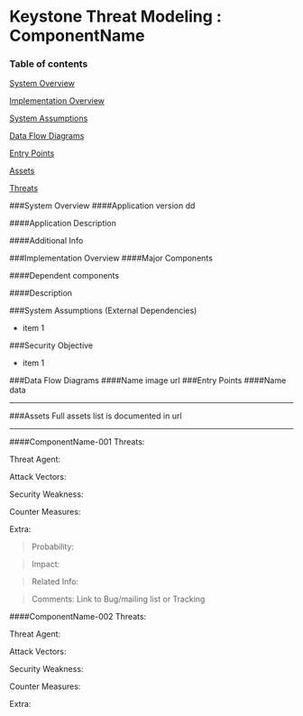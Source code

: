 
Keystone Threat Modeling : ComponentName
=========================================
### Table of contents

[System Overview](#system)

[Implementation Overview](#implementation)

[System Assumptions](#assumption)

[Data Flow Diagrams](#dfd)

[Entry Points](#entry)

[Assets](#asset)

[Threats](#threats)


<a name="system"/>
###System Overview
####Application version
   dd
   
####Application Description
   

####Additional Info
  

<a name="implementation"/>
###Implementation Overview
####Major Components
   

####Dependent components
  

####Description



<a name="assumption"/>
###System Assumptions (External Dependencies)

 - item 1

###Security Objective

 - item 1


<a name="dfd"/>
###Data Flow Diagrams 
####Name 
image url
 


<a name="entry"/>
###Entry Points
####Name
  data



----------
<a name="asset"/>
###Assets
Full assets list is documented in url



----------
####ComponentName-001
Threats:
> 

Threat Agent:
> 

Attack Vectors:
> 

Security Weakness:
> 

Counter Measures:
> 

Extra:
>  Probability:

>   Impact:

>   Related Info:

>   Comments:
     Link to Bug/mailing list or Tracking 

####ComponentName-002
Threats:
> 

Threat Agent:
> 

Attack Vectors:
> 

Security Weakness:
> 

Counter Measures:
> 

Extra:
> 

